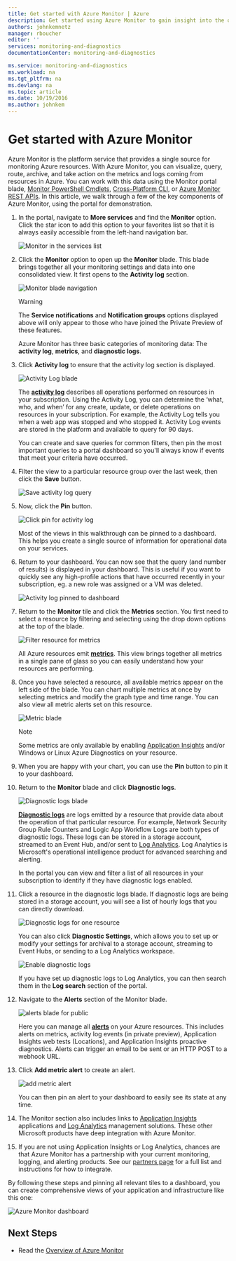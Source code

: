 ```yaml
---
title: Get started with Azure Monitor | Azure
description: Get started using Azure Monitor to gain insight into the operation of your resources and take action based off of data.
authors: johnkemnetz
manager: rboucher
editor: ''
services: monitoring-and-diagnostics
documentationCenter: monitoring-and-diagnostics

ms.service: monitoring-and-diagnostics
ms.workload: na
ms.tgt_pltfrm: na
ms.devlang: na
ms.topic: article
ms.date: 10/19/2016
ms.author: johnkem
---
```


# Get started with Azure Monitor

Azure Monitor is the platform service that provides a single source for monitoring Azure resources. With Azure Monitor, you can visualize, query, route, archive, and take action on the metrics and logs coming from resources in Azure. You can work with this data using the Monitor portal blade, [Monitor PowerShell Cmdlets](./insights-powershell-samples.md), [Cross-Platform CLI](./insights-cli-samples.md), or [Azure Monitor REST APIs](https://msdn.microsoft.com/zh-cn/library/dn931943.aspx). In this article, we walk through a few of the key components of Azure Monitor, using the portal for demonstration.

1. In the portal, navigate to **More services** and find the **Monitor** option. Click the star icon to add this option to your favorites list so that it is always easily accessible from the left-hand navigation bar.

    ![Monitor in the services list](./media/monitoring-get-started/monitor-more-services.png)

2. Click the **Monitor** option to open up the **Monitor** blade. This blade brings together all your monitoring settings and data into one consolidated view. It first opens to the **Activity log** section.

    ![Monitor blade navigation](./media/monitoring-get-started/monitor-blade-nav.png)

    > [!WARNING]
    > The **Service notifications** and **Notification groups** options displayed above will only appear to those who have joined the Private Preview of these features.

    Azure Monitor has three basic categories of monitoring data: The **activity log**, **metrics**, and **diagnostic logs**.

3. Click **Activity log** to ensure that the activity log section is displayed.

    ![Activity Log blade](./media/monitoring-get-started/monitor-act-log-blade.png)

    The [**activity log**](./monitoring-overview-activity-logs.md) describes all operations performed on resources in your subscription. Using the Activity Log, you can determine the ‘what, who, and when’ for any create, update, or delete operations on resources in your subscription. For example, the Activity Log tells you when a web app was stopped and who stopped it. Activity Log events are stored in the platform and available to query for 90 days.

    You can create and save queries for common filters, then pin the most important queries to a portal dashboard so you'll always know if events that meet your criteria have occurred.

4. Filter the view to a particular resource group over the last week, then click the **Save** button.

    ![Save activity log query](./media/monitoring-get-started/monitor-act-log-save.png)

5. Now, click the **Pin** button.

    ![Click pin for activity log](./media/monitoring-get-started/monitor-act-log-pin.png)

    Most of the views in this walkthrough can be pinned to a dashboard. This helps you create a single source of information for operational data on your services. 
6. Return to your dashboard. You can now see that the query (and number of results) is displayed in your dashboard. This is useful if you want to quickly see any high-profile actions that have occurred recently in your subscription, eg. a new role was assigned or a VM was deleted.

    ![Activity log pinned to dashboard](./media/monitoring-get-started/monitor-act-log-db.png)
7. Return to the **Monitor** tile and click the **Metrics** section. You first need to select a resource by filtering and selecting using the drop down options at the top of the blade.

    ![Filter resource for metrics](./media/monitoring-get-started/monitor-met-filter.png)

    All Azure resources emit [**metrics**](./monitoring-overview-metrics.md). This view brings together all metrics in a single pane of glass so you can easily understand how your resources are performing.
8. Once you have selected a resource, all available metrics appear on the left side of the blade. You can chart multiple metrics at once by selecting metrics and modify the graph type and time range. You can also view all metric alerts set on this resource.

    ![Metric blade](./media/monitoring-get-started/monitor-metric-blade.png)

    > [!NOTE]
    > Some metrics are only available by enabling [Application Insights](/documentation/articles/app-insights-overview/) and/or Windows or Linux Azure Diagnostics on your resource.

9. When you are happy with your chart, you can use the **Pin** button to pin it to your dashboard.

10. Return to the **Monitor** blade and click **Diagnostic logs**.

    ![Diagnostic logs blade](./media/monitoring-get-started/monitor-diaglogs-blade.png)

    [**Diagnostic logs**](./monitoring-overview-of-diagnostic-logs.md) are logs emitted *by* a resource that provide data about the operation of that particular resource. For example, Network Security Group Rule Counters and Logic App Workflow Logs are both types of diagnostic logs. These logs can be stored in a storage account, streamed to an Event Hub, and/or sent to [Log Analytics](/documentation/articles/log-analytics-overview/). Log Analytics is Microsoft's operational intelligence product for advanced searching and alerting.

    In the portal you can view and filter a list of all resources in your subscription to identify if they have diagnostic logs enabled.
11. Click a resource in the diagnostic logs blade. If diagnostic logs are being stored in a storage account, you will see a list of hourly logs that you can directly download.

    ![Diagnostic logs for one resource](./media/monitoring-get-started/monitor-diaglogs-detail.png)

    You can also click **Diagnostic Settings**, which allows you to set up or modify your settings for archival to a storage account, streaming to Event Hubs, or sending to a Log Analytics workspace.

    ![Enable diagnostic logs](./media/monitoring-get-started/monitor-diaglogs-enable.png)

    If you have set up diagnostic logs to Log Analytics, you can then search them in the **Log search** section of the portal.

12. Navigate to the **Alerts** section of the Monitor blade.

    ![alerts blade for public](./media/monitoring-get-started/monitor-alerts-nopp.png)

    Here you can manage all [**alerts**](./monitoring-overview-alerts.md) on your Azure resources. This includes alerts on metrics, activity log events (in private preview), Application Insights web tests (Locations), and Application Insights proactive diagnostics. Alerts can trigger an email to be sent or an HTTP POST to a webhook URL.

13. Click **Add metric alert** to create an alert.

    ![add metric alert](./media/monitoring-get-started/monitor-alerts-add.png)

    You can then pin an alert to your dashboard to easily see its state at any time.

14. The Monitor section also includes links to [Application Insights](/documentation/articles/app-insights-overview/) applications and [Log Analytics](/documentation/articles/log-analytics-overview/) management solutions. These other Microsoft products have deep integration with Azure Monitor.

15. If you are not using Application Insights or Log Analytics, chances are that Azure Monitor has a partnership with your current monitoring, logging, and alerting products. See our [partners page](./monitoring-partners.md) for a full list and instructions for how to integrate.

By following these steps and pinning all relevant tiles to a dashboard, you can create comprehensive views of your application and infrastructure like this one:

![Azure Monitor dashboard](./media/monitoring-get-started/monitor-final-dash.png)

## Next Steps
- Read the [Overview of Azure Monitor](./monitoring-overview.md)